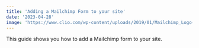 ```yaml
---
title: 'Adding a Mailchimp Form to your site'
date: '2023-04-28'
image: 'https://www.clio.com/wp-content/uploads/2019/01/Mailchimp_Logo-Horizontal_Black.png'
---
```


This guide shows you how to add a Mailchimp form to your site.
